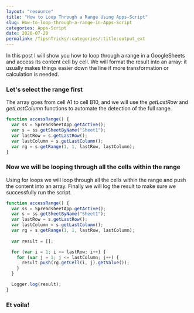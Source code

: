 ```yaml
---
layout: "resource"
title: "How to Loop Through a Range Using Apps-Script"
slug: How-to-loop-through-a-range-in-Apps-Script
categories: Apps-Script
date: 2020-07-20
permalink: /TipsnTricks/:categories/:title:output_ext
---
```


In this post I will show you how to loop through a range in a GoogleSheets and access its content cell by cell. We will format the result into an array: it usually makes things easier down the line if more transformation or calculation is needed.

### Let's select the range first

The array goes from cell A1 to cell B10, and we will use the <em>getLastRow</em> and <em>getLastColumn</em> functions to automate the detection of the full range.

```javascript
function accessRange() {
  var ss = SpreadsheetApp.getActive();
  var s = ss.getSheetByName("Sheet1");
  var lastRow = s.getLastRow();
  var lastColumn = s.getLastColumn();
  var rg = s.getRange(1, 1, lastRow, lastColumn);
}
```

### Now we will be looping through all the cells within the range

Using for loops we will loop through all the cells within the range and push the content into an array. Finally we will log the result to make sure we successfully run the script.

```javascript
function accessRange() {
  var ss = SpreadsheetApp.getActive();
  var s = ss.getSheetByName("Sheet1");
  var lastRow = s.getLastRow();
  var lastColumn = s.getLastColumn();
  var rg = s.getRange(1, 1, lastRow, lastColumn);
  
  var result = [];

  for (var i = 1; i <= lastRow; i++) {
    for (var j = 1; j <= lastColumn; j++) {    
      result.push(rg.getCell(i, j).getValue());
    }
  }

  Logger.log(result);
}
```

### Et voila!